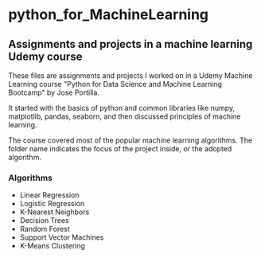 # python_for_MachineLearning
## Assignments and projects in a machine learning Udemy course

These files are assignments and projects I worked on in a Udemy Machine Learning course "Python for Data Science and Machine Learning Bootcamp" by Jose Portilla.

It started with the basics of python and common libraries like numpy, matplotlib, pandas, seaborn, and then discussed principles of machine learning.

The course covered most of the popular machine learning algorithms. The folder name indicates the focus of the project inside, or the adopted algorithm.

### Algorithms
- Linear Regression
- Logistic Regression
- K-Nearest Neighbors
- Decision Trees
- Random Forest
- Support Vector Machines
- K-Means Clustering
